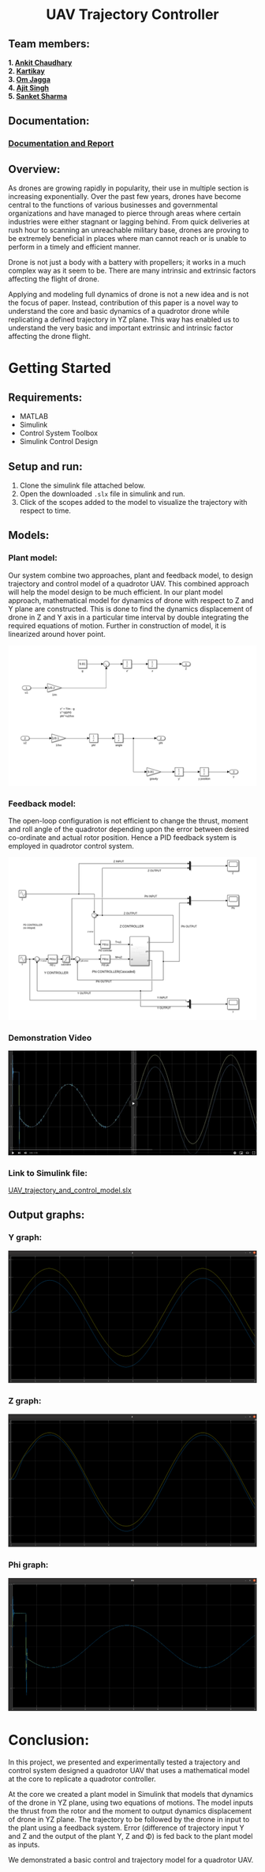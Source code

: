 # <p align="center"> UAV Trajectory Controller </p>

## Team members:
**1. [Ankit Chaudhary](https://github.com/chaudhary-ankit)**   
**2. [Kartikay](https://github.com/Chiranjeev-Kartik)**   
**3. [Om Jagga](https://github.com/Ommmmmm05)**   
**4. [Ajit Singh](https://github.com/ajitsohal)**   
**5. [Sanket Sharma](https://github.com/snktshrma)**

## Documentation:
### [Documentation and Report](https://github.com/Mechatronics-Engineering-CU/odd_2021_21mty-235_aom_lab_project_submission-team-2/blob/main/TEAM-2/Autopilot_Research_Report.pdf)

## Overview:
As drones are growing rapidly in popularity, their use in multiple section is increasing exponentially. Over the past few years, drones have become central to the functions of various businesses and governmental organizations and have managed to pierce through areas where certain industries were either stagnant or lagging behind. From quick deliveries at rush hour to scanning an unreachable military base, drones are proving to be extremely beneficial in places where man cannot reach or is unable to perform in a timely and efficient manner.

Drone is not just a body with a battery with propellers; it works in a much complex way as it seem to be. There are many intrinsic and extrinsic factors affecting the flight of drone.

Applying and modeling full dynamics of drone is not a new idea and is not the focus of paper. Instead, contribution of this paper is a novel way to understand the core and basic dynamics of a quadrotor drone while replicating a defined trajectory in YZ plane. This way has enabled us to understand the very basic and important extrinsic and intrinsic factor affecting the drone flight.

# Getting Started

## Requirements:
- MATLAB
- Simulink
- Control System Toolbox
- Simulink Control Design

## Setup and run:
1. Clone the simulink file attached below.
2. Open the downloaded `.slx` file in simulink and run.
3. Click of the scopes added to the model to visualize the trajectory with respect to time.

## Models:

### Plant model:
Our system combine two approaches, plant and feedback model, to design trajectory and control model of a quadrotor 
UAV. This combined approach will help the model design to be much efficient. 
In our plant model approach, mathematical model for dynamics of drone with respect to Z and Y plane are constructed. This is done to find the dynamics displacement of drone in Z and Y axis in a particular time interval by double integrating the required equations of motion. Further in construction of model, it is linearized around hover point.

![Plant Model](https://github.com/Mechatronics-Engineering-CU/odd_2021_21mty-235_aom_lab_project_submission-team-2/blob/main/TEAM-2/images/Plant.png?raw=true)

### Feedback model:
The open-loop configuration is not efficient to change the thrust, moment and roll angle of the quadrotor depending upon the error between desired co-ordinate and actual rotor position. Hence a PID feedback system is  employed in quadrotor control system.

![Feedback Model](https://github.com/Mechatronics-Engineering-CU/odd_2021_21mty-235_aom_lab_project_submission-team-2/blob/main/TEAM-2/images/Model.png?raw=true)

### Demonstration Video
[![Youtube video](https://github.com/Mechatronics-Engineering-CU/odd_2021_21mty-235_aom_lab_project_submission-team-2/blob/main/TEAM-2/images/yt.png?raw=true)](https://youtu.be/ZMkLm3y0A9g)

### Link to Simulink file: 
[UAV_trajectory_and_control_model.slx](https://github.com/Mechatronics-Engineering-CU/odd_2021_21mty-235_aom_lab_project_submission-team-2/blob/main/TEAM-2/UAV_trajectory_and_control_model.slx)

## Output graphs:

### Y graph:
![Y graph](https://github.com/Mechatronics-Engineering-CU/odd_2021_21mty-235_aom_lab_project_submission-team-2/blob/main/TEAM-2/images/Y.png?raw=true)

### Z graph:
![Z graph](https://github.com/Mechatronics-Engineering-CU/odd_2021_21mty-235_aom_lab_project_submission-team-2/blob/main/TEAM-2/images/Z.png?raw=true)

### Phi graph:
![Phi graph](https://github.com/Mechatronics-Engineering-CU/odd_2021_21mty-235_aom_lab_project_submission-team-2/blob/main/TEAM-2/images/Phi.png?raw=true)

# Conclusion:
In this project, we presented and experimentally tested a trajectory and control system designed a quadrotor UAV that uses a mathematical model at the core to replicate a quadrotor controller. 

At the core we created a plant model in Simulink that models that dynamics of the drone in YZ plane, using two equations of motions. The model inputs the thrust from the rotor and the moment to output dynamics displacement of drone in YZ plane. The trajectory to be followed by the drone in input to the plant using a feedback system. Error (difference of trajectory input Y and Z and the output of the  plant Y, Z  and  Φ) is fed back to the plant model as inputs. 

We demonstrated a basic control and trajectory model for a quadrotor UAV. 
